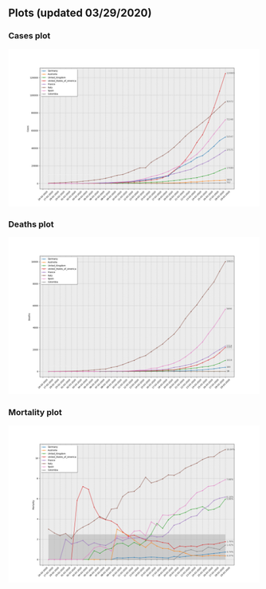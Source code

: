 ## Plots (updated 03/29/2020)

### Cases plot 

![Cases plot](covid19_Cases.png)

### Deaths plot 

![Deaths plot](covid19_Deaths.png)

### Mortality plot

![Mortality plot](covid19_Mortality.png)
